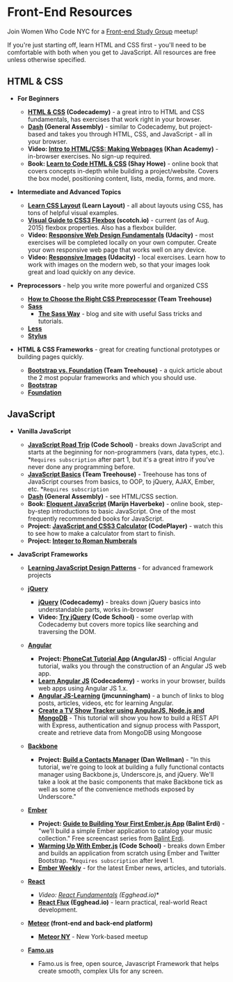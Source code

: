# Front-End Resources

Join Women Who Code NYC for a [Front-end Study Group](http://www.meetup.com/WomenWhoCodeNYC/) meetup!

If you're just starting off, learn HTML and CSS first - you'll need to be comfortable with both when you get to JavaScript.  All resources are free unless otherwise specified.


## HTML & CSS

- **For Beginners**
  - **[HTML & CSS](http://codecademy.com/tracks/web) (Codecademy)** - a great intro to HTML and CSS fundamentals, has exercises that work right in your browser.
  - **[Dash](https://dash.generalassemb.ly/) (General Assembly)** - similar to Codecademy, but project-based and takes you through HTML, CSS, and JavaScript - all in your browser.
  - **Video: [Intro to HTML/CSS: Making Webpages](https://www.khanacademy.org/computing/computer-programming/html-css) (Khan Academy)** - in-browser exercises.  No sign-up required.
  - **Book: [Learn to Code HTML & CSS](http://learn.shayhowe.com/html-css/) (Shay Howe)** - online book that covers concepts in-depth while building a project/website. Covers the box model, positioning content, lists, media, forms, and more.

- **Intermediate and Advanced Topics**
  - **[Learn CSS Layout](http://learnlayout.com/) (Learn Layout)** - all about layouts using CSS, has tons of helpful visual examples.
  - **[Visual Guide to CSS3 Flexbox](https://scotch.io/tutorials/a-visual-guide-to-css3-flexbox-properties) (scotch.io)** - current (as of Aug. 2015) flexbox properties.  Also has a flexbox builder.
  - **Video: [Responsive Web Design Fundamentals](https://www.udacity.com/course/responsive-web-design-fundamentals--ud893) (Udacity)** - most exercises will be completed locally on your own computer.  Create your own responsive web page that works well on any device.
  - **Video: [Responsive Images](https://www.udacity.com/course/responsive-images--ud882) (Udacity)** - local exercises.  Learn how to work with images on the modern web, so that your images look great and load quickly on any device.

- **Preprocessors** - help you write more powerful and organized CSS
  - **[How to Choose the Right CSS Preprocessor](http://blog.teamtreehouse.com/how-to-choose-the-right-css-preprocessor) (Team Treehouse)**
  - **[Sass](http://sass-lang.com/)**
    - **[The Sass Way](http://thesassway.com/)** - blog and site with useful Sass tricks and tutorials.
  - **[Less](http://lesscss.org/)**
  - **[Stylus](https://learnboost.github.io/stylus/)**

- **HTML & CSS Frameworks** - great for creating functional prototypes or building pages quickly.
  - **[Bootstrap vs. Foundation](http://blog.teamtreehouse.com/use-bootstrap-or-foundation) (Team Treehouse)** - a quick article about the 2 most popular frameworks and which you should use.
  - **[Bootstrap](http://getbootstrap.com/)**
  - **[Foundation](http://foundation.zurb.com/)**


## JavaScript

- **Vanilla JavaScript**
  - **[JavaScript Road Trip](https://www.codeschool.com/paths/javascript) (Code School)** - breaks down JavaScript and starts at the beginning for non-programmers (vars, data types, etc.).  *`Requires subscription` after part 1, but it's a great intro if you've never done any programming before.
  - **[JavaScript Basics](http://teamtreehouse.com/library/javascript-basics) (Team Treehouse)** - Treehouse has tons of JavaScript courses from basics, to OOP, to jQuery, AJAX, Ember, etc.  *`Requires subscription`
  - **[Dash](https://dash.generalassemb.ly/) (General Assembly)** - see HTML/CSS section.
  - **Book: [Eloquent JavaScript](http://eloquentjavascript.net/) (Marijn Haverbeke)** - online book, step-by-step introductions to basic JavaScript.  One of the most frequently recommended books for JavaScript.
  - **Project: [JavaScript and CSS3 Calculator](http://thecodeplayer.com/walkthrough/javascript-css3-calculator) (CodePlayer)** - watch this to see how to make a calculator from start to finish.
  - **Project: [Integer to Roman Numberals](http://learnstreet.com/cg/simple/project/integer_roman-javascript)**

- **JavaScript Frameworks**
  - **[Learning JavaScript Design Patterns](http://addyosmani.com/resources/essentialjsdesignpatterns/book/)** - for advanced framework projects

  - **[jQuery](https://jquery.com/)**
    - **[jQuery](http://www.codecademy.com/tracks/jquery) (Codecademy)** - breaks down jQuery basics into understandable parts, works in-browser
    - **Video: [Try jQuery](http://try.jquery.com/) (Code School)** - some overlap with Codecademy but covers more topics like searching and traversing the DOM.

  - **[Angular](https://angularjs.org/)**
    - **Project: [PhoneCat Tutorial App](https://docs.angularjs.org/tutorial/) (AngularJS)** - official Angular tutorial, walks you through the construction of an Angular JS web app.
    - **[Learn Angular JS](https://www.codecademy.com/en/courses/learn-angularjs) (Codecademy)** - works in your browser, builds web apps using Angular JS 1.x.
    - **[Angular JS-Learning](https://github.com/jmcunningham/AngularJS-Learning) (jmcunningham)** - a bunch of links to blog posts, articles, videos, etc for learning Angular.
    - **[Create a TV Show Tracker using AngularJS, Node.js and MongoDB](http://sahatyalkabov.com/create-a-tv-show-tracker-using-angularjs-nodejs-and-mongodb/?utm_source=javascriptweekly&utm_medium=email)** - This tutorial will show you how to build a REST API with Express, authentication and signup process with Passport, create and retrieve data from MongoDB using Mongoose

  - **[Backbone](http://backbonejs.org/)**
    - **Project: [Build a Contacts Manager](http://code.tutsplus.com/tutorials/build-a-contacts-manager-using-backbonejs-part-1--net-24277) (Dan Wellman)** - "In this tutorial, we're going to look at building a fully functional contacts manager using Backbone.js, Underscore.js, and jQuery. We'll take a look at the basic components that make Backbone tick as well as some of the convenience methods exposed by Underscore."

  - **[Ember](http://emberjs.com/)**
    - **Project: [Guide to Building Your First Ember.js App](toptal.com/javascript/a-step-by-step-guide-to-building-your-first-ember-js-app) (Balint Erdi)** - "we’ll build a simple Ember application to catalog your music collection."  Free screencast series from [Balint Erdi](http://balinterdi.com/).
    - **[Warming Up With Ember.js](https://www.codeschool.com/courses/warming-up-with-ember-js) (Code School)** - breaks down Ember and builds an application from scratch using Ember and Twitter Bootstrap. *`Requires subscription` after level 1.
    - **[Ember Weekly](http://emberweekly.com/)** - for the latest Ember news, articles, and tutorials.

  - **[React](http://facebook.github.io/react/)**
    - *Video: [React Fundamentals](https://egghead.io/series/react-fundamentals) (Egghead.io)**
    - **[React Flux](https://egghead.io/series/react-flux-architecture) (Egghead.io)** - learn practical, real-world React development.

  - **[Meteor](https://www.meteor.com/) (front-end and back-end platform)**
    - **[Meteor NY](http://www.meetup.com/Meteor-NY/)** - New York-based meetup

  - **[Famo.us](http://famo.us/)**
    - Famo.us is free, open source, Javascript Framework that helps create smooth, complex UIs for any screen.